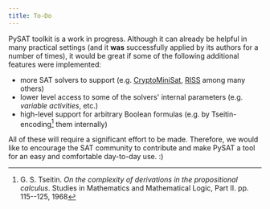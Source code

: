 ```yaml
---
title: To-Do
---
```


PySAT toolkit is a work in progress. Although it can already be helpful in
many practical settings (and it **was** successfully applied by its authors
for a number of times), it would be great if some of the following additional
features were implemented:

-   more SAT solvers to support (e.g.
    [CryptoMiniSat](https://github.com/msoos/cryptominisat/),
    [RISS](http://tools.computational-logic.org/content/riss.php) among
    many others)
-   lower level access to some of the solvers\' internal parameters
    (e.g. *variable activities*, etc.)
-   high-level support for arbitrary Boolean formulas (e.g. by
    Tseitin-encoding[^1] them internally)

All of these will require a significant effort to be made. Therefore, we would
like to encourage the SAT community to contribute and make PySAT a tool for an
easy and comfortable day-to-day use. :)

[^1]: G. S. Tseitin. *On the complexity of derivations in the propositional
    calculus*. Studies in Mathematics and Mathematical Logic, Part II. pp.
    115--125, 1968
